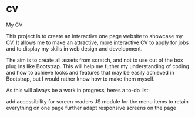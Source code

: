 # cv
My CV

This project is to create an interactive one page website to showcase my CV. It allows me to make an attractive, more interactive CV to apply for jobs and to display my skills in web design and development.

The aim is to create all assets from scratch, and not to use out of the box plug ins like Bootstrap. This will help me futher my understanding of coding and how to achieve looks and features that may be easily achieved in Bootstrap, but I would rather know how to make them myself.

As this will always be a work in progress, heres a to-do list:

add accessibility for screen readers
JS module for the menu items to retain everything on one page
further adapt responsive screens on the page
